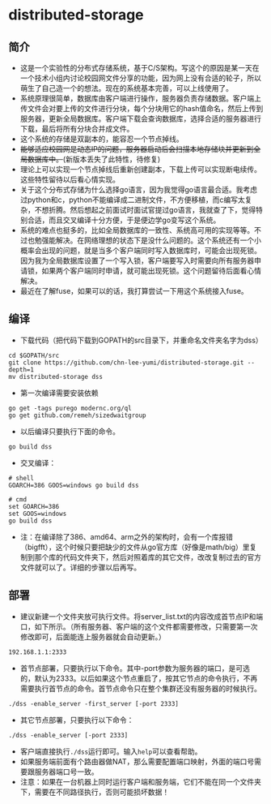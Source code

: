 # distributed-storage

## 简介

- 这是一个实验性的分布式存储系统，基于C/S架构。写这个的原因是某一天在一个技术小组内讨论校园网文件分享的功能，因为网上没有合适的轮子，所以萌生了自己造一个的想法。现在的系统基本完善，可以上线使用了。
- 系统原理很简单，数据库由客户端进行操作，服务器负责存储数据。客户端上传文件会对要上传的文件进行分块，每个分块用它的hash值命名，然后上传到服务器，更新全局数据库。客户端下载会查询数据库，选择合适的服务器进行下载，最后将所有分块合并成文件。
- 这个系统的存储是双副本的，能容忍一个节点掉线。
- ~~能够适应校园网是动态IP的问题，服务器启动后会扫描本地存储块并更新到全局数据库中。~~(新版本丢失了此特性，待修复)
- 理论上可以实现一个节点掉线后重新创建副本，下载上传可以实现断电续传。这些特性留待以后看心情实现。
- 关于这个分布式存储为什么选择go语言，因为我觉得go语言最合适。我考虑过python和c，python不能编译成二进制文件，不方便移植，而c编写太复杂，不想折腾。然后想起之前面试时面试官提过go语言，我就查了下，觉得特别合适，而且交叉编译十分方便，于是便边学go变写这个系统。
- 系统的难点也挺多的，比如全局数据库的一致性、系统高可用的实现等等。不过也勉强能解决。在网络理想的状态下是没什么问题的。这个系统还有一个小概率会出现的问题，就是当多个客户端同时写入数据库时，可能会出现死锁。因为我为全局数据库设置了一个写入锁，客户端要写入时需要向所有服务器申请锁，如果两个客户端同时申请，就可能出现死锁。这个问题留待后面看心情解决。
- 最近在了解fuse，如果可以的话，我打算尝试一下用这个系统接入fuse。

## 编译

- 下载代码（把代码下载到GOPATH的src目录下，并重命名文件夹名字为dss）
```shell
cd $GOPATH/src
git clone https://github.com/chn-lee-yumi/distributed-storage.git --depth=1
mv distributed-storage dss
```
- 第一次编译需要安装依赖
```shell
go get -tags purego modernc.org/ql
go get github.com/remeh/sizedwaitgroup
```
- 以后编译只要执行下面的命令。
```shell
go build dss
```
- 交叉编译：
```shell
# shell
GOARCH=386 GOOS=windows go build dss
```
```shell
# cmd
set GOARCH=386
set GOOS=windows
go build dss
```
- 注：在编译除了386、amd64、arm之外的架构时，会有一个库报错（bigfft），这个时候只要把缺少的文件从go官方库（好像是math/big）里复制到那个库的代码文件夹下，然后对照着库的其它文件，改改复制过去的官方文件就可以了。详细的步骤以后再写。

## 部署

- 建议新建一个文件夹放可执行文件。将server_list.txt的内容改成首节点IP和端口，如下所示。（所有服务器、客户端的这个文件都需要修改，只需要第一次修改即可，后面能连上服务器就会自动更新。）
```text
192.168.1.1:2333
```
- 首节点部署，只要执行以下命令。其中-port参数为服务器的端口，是可选的，默认为2333。以后如果这个节点重启了，按其它节点的命令执行，不再需要执行首节点的命令。首节点命令只在整个集群还没有服务器的时候执行。
```shell
./dss -enable_server -first_server [-port 2333]
```
- 其它节点部署，只要执行以下命令：
```shell
./dss -enable_server [-port 2333]
```
- 客户端直接执行`./dss`运行即可。输入`help`可以查看帮助。
- 如果服务端前面有个路由器做NAT，那么需要配置端口映射，外面的端口号需要跟服务器端口号一致。
- 注意：如果在一台机器上同时运行客户端和服务端，它们不能在同一个文件夹下，需要在不同路径执行，否则可能损坏数据！
